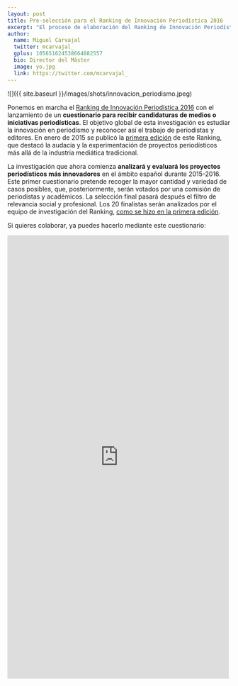 ```yaml
---
layout: post
title: Pre-selección para el Ranking de Innovación Periodística 2016
excerpt: "El proceso de elaboración del Ranking de Innovación Periodística 2016 ya se ha puesto en marcha con el lanzamiento de un cuestionario para recibir candidaturas de medios o iniciativas periodísticas. El objetivo de esta investigación es estudiar las principales innovaciones en el sector periodístico español y reconocer así el trabajo de periodistas y editores. En enero de 2015 se publicó la primera edición de este Ranking, que destacó la emergencia y la experimentación en el panorama periodístico más allá de la industria mediática tradicional o, incluso, de instituciones sin ánimo de lucro."
author:
  name: Miguel Carvajal
  twitter: mcarvajal_
  gplus: 105651624538664882557 
  bio: Director del Máster
  image: yo.jpg
  link: https://twitter.com/mcarvajal_
---
```

![]({{ site.baseurl }}/images/shots/innovacion_periodismo.jpeg)

Ponemos en marcha el [Ranking de Innovación Periodística 2016](http://bit.ly/ranking2016) con el lanzamiento de un **cuestionario para recibir candidaturas de medios o iniciativas periodísticas**. El objetivo global de esta investigación es estudiar la innovación en periodismo y reconocer así el trabajo de periodistas y editores. En enero de 2015 se publicó la [primera edición](http://mip.umh.es/ranking/) de este Ranking, que destacó la audacia y la experimentación de proyectos periodísticos más allá de la industria mediática tradicional.

La investigación que ahora comienza **analizará y evaluará los proyectos periodísticos más innovadores** en el ámbito español durante 2015-2016. Este primer cuestionario pretende recoger la mayor cantidad y variedad de casos posibles, que, posteriormente, serán votados por una comisión de periodistas y académicos. La selección final pasará después el filtro de relevancia social y profesional. Los 20 finalistas serán analizados por el equipo de investigación del Ranking, [como se hizo en la primera edición](http://mip.umh.es/ranking/metodologia.html).

Si quieres colaborar, ya puedes hacerlo mediante este cuestionario: 

<iframe src="https://docs.google.com/forms/d/15u2t2O_jG9_CuvuzTdl_dKcqkR0Op-YYTa2dd-6esPA/viewform?embedded=true#start=embed" width="500" height="1000" frameborder="0" marginheight="0" marginwidth="0">Cargando...</iframe>
